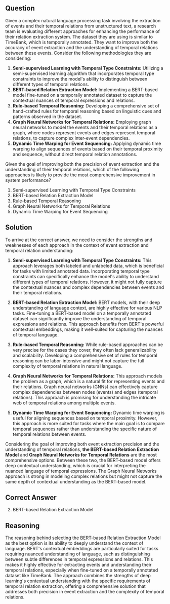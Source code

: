 ## Question
Given a complex natural language processing task involving the extraction of events and their temporal relations from unstructured text, a research team is evaluating different approaches for enhancing the performance of their relation extraction system. The dataset they are using is similar to TimeBank, which is temporally annotated. They want to improve both the accuracy of event extraction and the understanding of temporal relations between these events. Consider the following methodologies they are considering:

1. **Semi-supervised Learning with Temporal Type Constraints:** Utilizing a semi-supervised learning algorithm that incorporates temporal type constraints to improve the model's ability to distinguish between different types of temporal relations.
2. **BERT-based Relation Extraction Model:** Implementing a BERT-based model fine-tuned on a temporally annotated dataset to capture the contextual nuances of temporal expressions and relations.
3. **Rule-based Temporal Reasoning:** Developing a comprehensive set of hand-crafted rules for temporal reasoning based on linguistic cues and patterns observed in the dataset.
4. **Graph Neural Networks for Temporal Relations:** Employing graph neural networks to model the events and their temporal relations as a graph, where nodes represent events and edges represent temporal relations, to capture complex inter-event dependencies.
5. **Dynamic Time Warping for Event Sequencing:** Applying dynamic time warping to align sequences of events based on their temporal proximity and sequence, without direct temporal relation annotations.

Given the goal of improving both the precision of event extraction and the understanding of their temporal relations, which of the following approaches is likely to provide the most comprehensive improvement in system performance?

1. Semi-supervised Learning with Temporal Type Constraints
2. BERT-based Relation Extraction Model
3. Rule-based Temporal Reasoning
4. Graph Neural Networks for Temporal Relations
5. Dynamic Time Warping for Event Sequencing

## Solution

To arrive at the correct answer, we need to consider the strengths and weaknesses of each approach in the context of event extraction and temporal relation understanding:

1. **Semi-supervised Learning with Temporal Type Constraints:** This approach leverages both labeled and unlabeled data, which is beneficial for tasks with limited annotated data. Incorporating temporal type constraints can specifically enhance the model's ability to understand different types of temporal relations. However, it might not fully capture the contextual nuances and complex dependencies between events and their temporal relations.

2. **BERT-based Relation Extraction Model:** BERT models, with their deep understanding of language context, are highly effective for various NLP tasks. Fine-tuning a BERT-based model on a temporally annotated dataset can significantly improve the understanding of temporal expressions and relations. This approach benefits from BERT's powerful contextual embeddings, making it well-suited for capturing the nuances of temporal language.

3. **Rule-based Temporal Reasoning:** While rule-based approaches can be very precise for the cases they cover, they often lack generalizability and scalability. Developing a comprehensive set of rules for temporal reasoning can be labor-intensive and might not capture the full complexity of temporal relations in natural language.

4. **Graph Neural Networks for Temporal Relations:** This approach models the problem as a graph, which is a natural fit for representing events and their relations. Graph neural networks (GNNs) can effectively capture complex dependencies between nodes (events) and edges (temporal relations). This approach is promising for understanding the intricate web of temporal relations among multiple events.

5. **Dynamic Time Warping for Event Sequencing:** Dynamic time warping is useful for aligning sequences based on temporal proximity. However, this approach is more suited for tasks where the main goal is to compare temporal sequences rather than understanding the specific nature of temporal relations between events.

Considering the goal of improving both event extraction precision and the understanding of temporal relations, **the BERT-based Relation Extraction Model** and **Graph Neural Networks for Temporal Relations** are the most comprehensive options. Between these two, the BERT-based model offers deep contextual understanding, which is crucial for interpreting the nuanced language of temporal expressions. The Graph Neural Networks approach is strong in modeling complex relations but might not capture the same depth of contextual understanding as the BERT-based model.

## Correct Answer
2. BERT-based Relation Extraction Model

## Reasoning
The reasoning behind selecting the BERT-based Relation Extraction Model as the best option is its ability to deeply understand the context of language. BERT's contextual embeddings are particularly suited for tasks requiring nuanced understanding of language, such as distinguishing between subtle differences in temporal expressions and relations. This makes it highly effective for extracting events and understanding their temporal relations, especially when fine-tuned on a temporally annotated dataset like TimeBank. The approach combines the strengths of deep learning's contextual understanding with the specific requirements of temporal relation extraction, offering a comprehensive solution that addresses both precision in event extraction and the complexity of temporal relations.